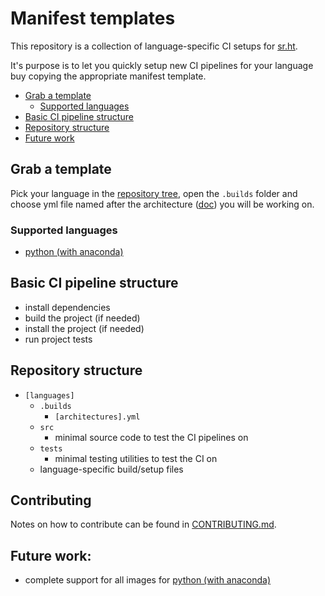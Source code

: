 Manifest templates
==================

This repository is a collection of language-specific CI setups for
[sr.ht](https://meta.sr.ht/).

It's purpose is to let you quickly setup new CI pipelines for your
language buy copying the appropriate manifest template.

- [Grab a template](#grab-a-template)
  - [Supported languages](#supported-languages)
- [Basic CI pipeline structure](basic-ci-pipeline-structure)
- [Repository structure](#repository-structure)
- [Future work](future-work)

## Grab a template
Pick your language in the
[repository tree](https://git.sr.ht/~retzoh/manifest_templates/tree),
open the `.builds` folder and choose yml file named after the
architecture ([doc](https://man.sr.ht/builds.sr.ht/compatibility.md))
you will be working on.

### Supported languages
- [python (with anaconda)](https://git.sr.ht/~retzoh/manifest_templates/tree/master/python_anaconda/.builds)

## Basic CI pipeline structure
- install dependencies
- build the project (if needed)
- install the project (if needed)
- run project tests

## Repository structure
- `[languages]`
  - `.builds`
    - `[architectures].yml`
  - `src`
    - minimal source code to test the CI pipelines on
  - `tests`
    - minimal testing utilities to test the CI on
  - language-specific build/setup files

## Contributing
Notes on how to contribute can be found in [CONTRIBUTING.md](https://git.sr.ht/~retzoh/manifest_templates/tree/master/CONTRIBUTING.md).

## Future work:
- complete support for all images for [python (with anaconda)](https://git.sr.ht/~retzoh/manifest_templates/tree/master/python_anaconda/.builds)

